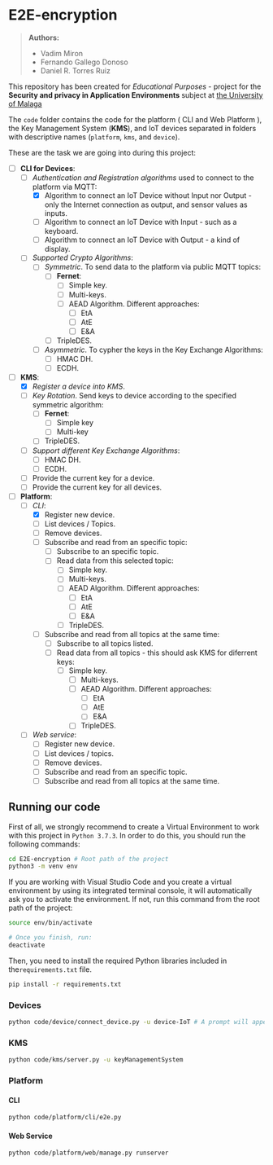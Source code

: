 # E2E-encryption

> **Authors:**
>
> - Vadim Miron
> - Fernando Gallego Donoso
> - Daniel R. Torres Ruiz

This repository has been created for *Educational Purposes* - project for the **Security and privacy in Application Environments** subject at [the University of Malaga](https://www.uma.es/)

The `code` folder contains the code for the platform ( CLI and Web Platform ), the Key Management System (**KMS**), and IoT devices separated in folders with descriptive names (`platform`, `kms`, and `device`).

These are the task we are going into during this project:

- [ ] **CLI for Devices**:
  - [ ] *Authentication and Registration algorithms* used to connect to the platform via MQTT:
    - [x] Algorithm to connect an IoT Device without Input nor Output - only the Internet connection as output, and sensor values as inputs.
    - [ ] Algorithm to connect an IoT Device with Input - such as a keyboard.
    - [ ] Algorithm to connect an IoT Device with Output - a kind of display.
  - [ ] *Supported Crypto Algorithms*:
    - [ ] *Symmetric*. To send data to the platform via public MQTT topics:
      - [ ] **Fernet**:
        - [ ] Simple key.
        - [ ] Multi-keys.
        - [ ] AEAD Algorithm. Different approaches:
          - [ ] EtA
          - [ ] AtE
          - [ ] E&A
      - [ ] TripleDES.
    - [ ] *Asymmetric*. To cypher the keys in the Key Exchange Algorithms:
      - [ ] HMAC DH.
      - [ ] ECDH.
- [ ] **KMS**:
  - [x] *Register a device into KMS*.
  - [ ] *Key Rotation*. Send keys to device according to the specified symmetric algorithm:
    - [ ] **Fernet**:
      - [ ] Simple key
      - [ ] Multi-key
    - [ ] TripleDES.
  - [ ] *Support different Key Exchange Algorithms*:
    - [ ] HMAC DH.
    - [ ] ECDH.
  - [ ] Provide the current key for a device.
  - [ ] Provide the current key for all devices.
- [ ] **Platform**:
  - [ ] *CLI*:
    - [x] Register new device.
    - [ ] List devices / Topics.
    - [ ] Remove devices.
    - [ ] Subscribe and read from an specific topic:
      - [ ] Subscribe to an specific topic.
      - [ ] Read data from this selected topic:
        - [ ] Simple key.
        - [ ] Multi-keys.
        - [ ] AEAD Algorithm. Different approaches:
          - [ ] EtA
          - [ ] AtE
          - [ ] E&A
        - [ ] TripleDES.
    - [ ] Subscribe and read from all topics at the same time:
      - [ ] Subscribe to all topics listed.
      - [ ] Read data from all topics - this should ask KMS for diferrent keys:
        - [ ] Simple key.
          - [ ] Multi-keys.
          - [ ] AEAD Algorithm. Different approaches:
            - [ ] EtA
            - [ ] AtE
            - [ ] E&A
          - [ ] TripleDES.
  - [ ] *Web service*:
    - [ ] Register new device.
    - [ ] List devices / topics.
    - [ ] Remove devices.
    - [ ] Subscribe and read from an specific topic.
    - [ ] Subscribe and read from all topics at the same time.

## Running our code

First of all, we strongly recommend to create a Virtual Environment to work with this project in `Python 3.7.3`. In order to do this, you should run the following commands:

```bash
cd E2E-encryption # Root path of the project
python3 -m venv env
```

If you are working with Visual Studio Code and you create a virtual environment by using its integrated terminal console, it will automatically ask you to activate the environment. If not, run this command from the root path of the project:

```bash
source env/bin/activate

# Once you finish, run:
deactivate
```

Then, you need to install the required Python libraries included in the`requirements.txt` file.

```bash
pip install -r requirements.txt
```

### Devices

```bash
python code/device/connect_device.py -u device-IoT # A prompt will appear to introduce the password
```

### KMS

```bash
python code/kms/server.py -u keyManagementSystem
```

### Platform

#### CLI

```bash
python code/platform/cli/e2e.py
```

#### Web Service

```bash
python code/platform/web/manage.py runserver
```
